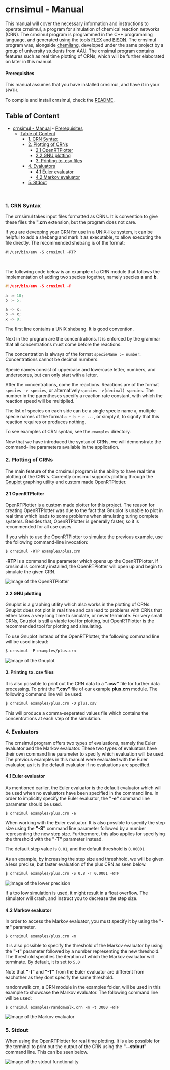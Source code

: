 # crnsimul - Manual
This manual will cover the necessary information and instructions to operate crnsimul, a program for simulation of chemical reaction networks (CRN). The crnsimul program is programmed in the C++ programming language, and generated using the tools [FLEX](https://github.com/westes/flex/) and [BISON](https://github.com/westes/flex/). 
The crnsimul program was, alongside [chemilang](https://github.com/RasmusRendal/chemilang), developed under the same project by a group of university students from AAU.
The crnsimul program contains features such as real time plotting of CRNs, which will be further elaborated on later in this manual.

#### Prerequisites
This manual assumes that you have installed crnsimul, and have it in your `$PATH`.

To compile and install crnsimul, check the [README](https://github.com/RasmusRendal/crnsimul/blob/milestone/1.0/README.md).

## Table of Content

- [crnsimul - Manual](#crnsimul---manual)
      - [Prerequisites](#prerequisites)
  - [Table of Content](#table-of-content)
    - [1. CRN Syntax](#1-crn-syntax)
    - [2. Plotting of CRNs](#2-plotting-of-crns)
      - [2.1 OpenRTPlotter](#21-openrtplotter)
      - [2.2 GNU plotting](#22-gnu-plotting)
      - [3. Printing to .csv files](#3-printing-to-csv-files)
    - [4. Evaluators](#4-evaluators)
      - [4.1 Euler evaluator](#41-Euler-evaluator)
      - [4.2 Markov evaluator](#42-markov-evaluator)
    - [5. Stdout](#5-stdout)
<br />

### 1. CRN Syntax
The crnsimul takes input files formatted as CRNs. It is convention to give these files the **".crn** extension, but the program does not care.

If you are deveoping your CRN for use in a UNIX-like system, it can be helpful to add a shebang and mark it as executable, to allow executing the file directly. The recommended shebang is of the format:
``` console
#!/usr/bin/env -S crnsimul -RTP 
```
<br />

The following code below is an example of a CRN module that follows the implementation of adding two species together, namely species **a** and **b**. 

``` c++
#!/usr/bin/env -S crnsimul -P 

a := 10;
b := 5;

a -> x;
b -> x;
x -> 0;
```
The first line contains a UNIX shebang. It is good convention.

Next in the program are the concentrations.
It is enforced by the grammar that all concentrations must come before the reactions.

The concentration is always of the format `specieName := number`. 
Concentrations cannot be decimal numbers.

Specie names consist of uppercase and lowercase letter, numbers, and underscores, but can only start with a letter.

After the concentrations, come the reactions.
Reactions are of the format `species -> species`, or alternatively `species ->(decimal) species`.
The number in the parentheses specify a reaction rate constant, with which the reaction speed will be multiplied.

The list of species on each side can be a single specie name `a`, multiple specie names of the format `a + b + c ...`, or simply `0`, to signify that this reaction requires or produces nothing.

To see examples of CRN syntax, see the `examples` directory.

Now that we have introduced the syntax of CRNs, we will demonstrate the command-line parameters available in the application.
### 2. Plotting of CRNs 
The main feature of the crnsimul program is the ability to have real time plotting of the CRN's.
Currently crnsimul supports plotting through the [Gnuplot](http://www.gnuplot.info) graphing utility and custom made OpenRTPlotter. 

#### 2.1 OpenRTPlotter
OpenRTPlotter is a custom made plotter for this project.
The reason for creating OpenRTPlotter was due to the fact that Gnuplot is unable to plot in real time which leads to some problems when simulating turing complete systems.
Besides that, OpenRTPlotter is generally faster, so it is recommended for all use cases.

If you wish to use the OpenRTPlotter to simulate the previous example, use the following command-line invocation: 
```console
$ crnsimul -RTP examples/plus.crn
```
**-RTP** is a command line parameter which opens up the OpenRTPlotter. If crnsimul is correctly installed, the OpenRTPlotter will open up and begin to simulate the given CRN.

![Image of the OpenRTPlotter](https://raw.githubusercontent.com/RasmusRendal/crnsimul/milestone/1.0/documentation/AdditionExample.gif)
#### 2.2 GNU plotting 
Gnuplot is a graphing utility which also works in the plotting of CRNs.
Gnuplot does not plot in real time and can lead to problems with CRNs that either takes a very long time to simulate, or never terminate.
For very small CRNs, Gnuplot is still a viable tool for plotting, but OpenRTPlotter is the recommended tool for plotting and simulating.

To use Gnuplot instead of the OpenRTPlotter, the following command line will be used instead:
```console
$ crnsimul -P examples/plus.crn
```
![Image of the Gnuplot](https://puu.sh/FKhhd/ef382aa6ed.png)

#### 3. Printing to .csv files
It is also possible to print out the CRN data to a **".csv"** file for further data processing.
To print the **".csv"** file of our example **plus.crn** module. The following command line will be used:

```console
$ crnsimul examples/plus.crn -O plus.csv
```
This will produce a comma-seperated values file which contains the concentrations at each step of the simulation.

### 4. Evaluators
The crnsimul program offers two types of evaluations, namely the Euler evaluator and the Markov evaluator.
These two types of evaluators have their own command line parameter to specify which evaluation will be used.
The previous examples in this manual were evaluated with the Euler evaluator, as it is the default evaluator if no evaluations are specified. 


#### 4.1 Euler evaluator
As mentioned earlier, the Euler evaluator is the default evaluator which will be used when no evaluators have been specified in the command line. 
In order to implicitly specify the Euler evaluator, the **"-e"** command line parameter should be used.  
```console
$ crnsimul examples/plus.crn -e
```
When working with the Euler evaluator.
It is also possible to specify the step size using the **"-S"** command line parameter followed by a number representing the new step size.
Furthermore, this also applies for specifying the threshold with the **"-T"** parameter instead.

The default step value is `0.01`, and the default threshold is `0.00001`

As an example, by increasing the step size and threshhold, we will be given a less precise, but faster evaluation of the plus CRN as seen below.
```console
$ crnsimul examples/plus.crn -S 0.8 -T 0.0001 -RTP
```
![Image of the lower precision](https://puu.sh/FKj7i/7d890f8696.png)

If a too low simulation is used, it might result in a float overflow. The simulator will crash, and instruct you to decrease the step size.

#### 4.2 Markov evaluator
In order to access the Markov evaluator, you must specify it by using the **"-m"** parameter.

```console
$ crnsimul examples/plus.crn -m
```
It is also possible to specify the threshold of the Markov evaluator by using the **"-t"** parameter followed by a number representing the new threshold. 
The threshold specifies the iteration at which the Markov evaluator will terminate.
By default, it is set to `5.0`

Note that **"-t"** and **"-T"** from the Euler evaluator are different from eachother as they dont specify the same threshold.

randomwalk.crn, a CRN module in the examples folder, will be used in this example to showcase the Markov evaluator. The following command line will be used:

```console
$ crnsimul examples/randomwalk.crn -m -t 3000 -RTP
```
![Image of the Markov evaluator](https://raw.githubusercontent.com/RasmusRendal/crnsimul/milestone/1.0/documentation/RandomWalkExample.gif)

### 5. Stdout
When using the OpenRTPlotter for real time plotting. It is also possible for the terminal to print out the output of the CRN using the **"--stdout"** command line. This can be seen below.

![Image of the stdout functionality](https://puu.sh/FKjuK/f8623ae265.jpg)
